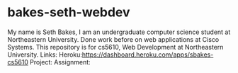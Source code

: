 # bakes-seth-webdev

My name is Seth Bakes, I am an undergraduate computer science student at Northeastern University. Done work before on web applications at Cisco Systems.
This repository is for cs5610, Web Development at Northeastern University.
Links:
	Heroku:https://dashboard.heroku.com/apps/sbakes-cs5610
	Project:
	Assignment:

